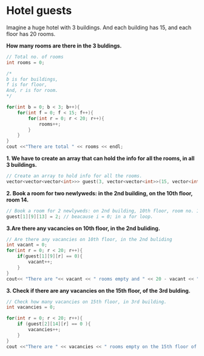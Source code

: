 # Hotel guests

Imagine a huge hotel with 3 buildings. And each building has 15, and each floor has 20 rooms.

**How many rooms are there in the 3 buldings.**

```cpp
// Total no. of rooms
int rooms = 0;

/*
b is for buildings,
f is for floor,
And, r is for room.
*/

for(int b = 0; b < 3; b++){ 
    for(int f = 0; f < 15; f++){
        for(int r = 0; r < 20; r++){
            rooms++;
        }
    }
}
cout <<"There are total " << rooms << endl;
```


**1. We have to create an array that can hold the info for all the rooms, in all 3 buildings.**

```cpp
// Create an array to hold info for all the rooms.
vector<vector<vector<int>>> guest(3, vector<vector<int>>(15, vector<int>(20)));
```


**2. Book a room for two newlyweds: in the 2nd building, on the 10th floor, room 14.**

```cpp
// Book a room for 2 newlyweds: on 2nd building, 10th floor, room no. 14.
guest[1][9][13] = 2; // beacause i = 0; in a for loop.
```

**3.Are there any vacancies on 10th floor, in the 2nd buliding.**

```cpp
// Are there any vacancies on 10th floor, in the 2nd buliding
int vacant = 0;
for(int r = 0; r < 20; r++){
    if(guest[1][9][r] == 0){
        vacant++;
    }
}
cout<< "There are "<< vacant << " rooms empty and " << 20 - vacant << " room has guests. " << endl;
```


**3. Check if there are any vacancies on the 15th floor, of the 3rd bulding.**

```cpp
// Check how many vacancies on 15th floor, in 3rd building.
int vacancies = 0;

for(int r = 0; r < 20; r++){
    if (guest[2][14][r] == 0 ){
        vacancies++;
    }
}
cout <<"There are " << vacancies << " rooms empty on the 15th floor of 2nd bulding. " << endl;
```

